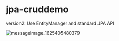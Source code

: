 # jpa-cruddemo

version2: Use EntityManager and standard JPA API


![messageImage_1625405480379](https://user-images.githubusercontent.com/49940343/124387006-89bc5080-dd0f-11eb-9a65-857bd1797656.jpg)
